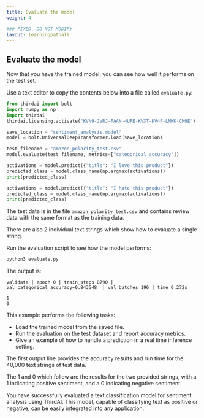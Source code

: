 ```yaml
---
title: Evaluate the model 
weight: 4

### FIXED, DO NOT MODIFY
layout: learningpathall
---
```



## Evaluate the model

Now that you have the trained model, you can see how well it performs on the test set.

Use a text editor to copy the contents below into a file called `evaluate.py`:

```python
from thirdai import bolt
import numpy as np
import thirdai
thirdai.licensing.activate("KVN9-JVRJ-FAAN-4UPE-KVXT-KV4F-LMWK-CM9E")

save_location = "sentiment_analysis.model"
model = bolt.UniversalDeepTransformer.load(save_location)

test_filename = "amazon_polarity_test.csv"
model.evaluate(test_filename, metrics=["categorical_accuracy"])

activations = model.predict({"title": "I love this product"})
predicted_class = model.class_name(np.argmax(activations))
print(predicted_class)

activations = model.predict({"title": "I hate this product"})
predicted_class = model.class_name(np.argmax(activations))
print(predicted_class)
```

The test data is in the file `amazon_polarity_test.csv` and contains review data with the same format as the training data.

There are also 2 individual text strings which show how to evaluate a single string.

Run the evaluation script to see how the model performs:

```bash
python3 evaluate.py
```

The output is:

```output
validate | epoch 0 | train_steps 8790 | val_categorical_accuracy=0.843548  | val_batches 196 | time 0.272s

1
0
```

This example performs the following tasks:
- Load the trained model from the saved file.
- Run the evaluation on the test dataset and report accuracy metrics.
- Give an example of how to handle a prediction in a real time inference setting.

The first output line provides the accuracy results and run time for the 40,000 text strings of test data. 

The 1 and 0 which follow are the results for the two provided strings, with a 1 indicating positive sentiment, and a 0 indicating negative sentiment.

You have successfully evaluated a text classification model for sentiment analysis using ThirdAI. This model, capable of classifying text as positive or negative, can be easily integrated into any application.
